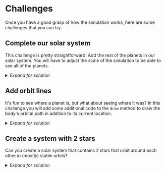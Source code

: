 # Challenges 

Once you have a good grasp of how the simulation works, here are some challenges that you can try.

## Complete our solar system

This challenge is pretty straightforward: Add the rest of the planets in our solar system. You will have to adjust the scale of the simulation to be able to see all of the planets.

<details>
  <summary><i>Expand for solution</i></summary>

  First, we will need to add some new colors in the Colors class:

  ```diff
    WHITE = (255, 255, 255)
    YELLOW = (255, 255, 0)
    BLUE = (100, 149, 237)
    RED = (188, 39, 50)
    DARK_GREY = (80, 78, 81)
  + GREY_BROWN = (128, 128, 128)
  + YELLOW_WHITE = (255, 255, 224)
  + RUSTY_RED = (188, 39, 50)
  + ORANGE = (255, 165, 0)
  + PALE_YELLOW = (255, 255, 204)
  + PALE_BLUE_GREEN = (173, 216, 230)
  + DEEP_BLUE = (0, 0, 128)
  ```

  Then we can add the rest of the planets:

  ```diff
    sun = Body(0, 0, 0, 0, 1.9891e30, 20, Colors.YELLOW)
    bodies.append(sun)

  + mercury = Body(5.79e10, 0, 0, -47.87e3,
  +                3.30e23, 7.5, Colors.GREY_BROWN)
  + bodies.append(mercury)
  +
  + venus = Body(1.082e11, 0, 0, 35.02e3,
  +              4.87e24, 8.5, Colors.YELLOW_WHITE)
  + bodies.append(venus)
  +
    earth = Body(Physics.AU, 0, 0, -29.783e3,
                 5.97e24, 9, Colors.PURE_BLUE)
    bodies.append(earth)

  + mars = Body(2.28e11, 0, 0, -24.077e3,
  +             6.42e23, 8.75, Colors.RUSTY_RED)
  + bodies.append(mars)
  +
  + jupiter = Body(7.785e11, 0, 0, -13.07e3,
  +                1.898e27, 12, Colors.ORANGE)
  + bodies.append(jupiter)
  +
  + saturn = Body(1.432e12, 0, 0, -9.69e3,
  +               5.68e26, 10, Colors.PALE_YELLOW)
  + bodies.append(saturn)
  +
  + uranus = Body(2.867e12, 0, 0, 6.81e3,
  +               8.68e25, 9, Colors.PALE_BLUE_GREEN)
  + bodies.append(uranus)
  +
  + neptune = Body(4.515e12, 0, 0, -5.43e3,
  +                1.02e26, 9.75, Colors.DEEP_BLUE)
  + bodies.append(neptune)
  ```

  Lastly, we will adjust the scale of the simulation so we can see all the way out to Neptune:

  ```diff
  - scale = 250 / Physics.AU  # The scale for rendering objects in the simulation
  + scale = 20 / Physics.AU  # The scale for rendering objects in the simulation
  ```

</details>


## Add orbit lines

It's fun to see where a planet is, but what about seeing where it was? In this challenge you will add some additional code to the `draw` method to draw the body's orbital path in addition to its current location.

<details>
  <summary><i>Expand for solution</i></summary>

  In order to draw the orbital path, we need to keep track of where the body has been. This means adding a new variable to track the x and y position over time:

  This change adds a new field that will contain the history of our orbit.
  ```diff
    def __init__(self, x: float, y: float, vel_x: float, vel_y: float, m: float, r: float, color: tuple[int, int, int]):
        """
        Initialize a 'Body' object with necessary starting values.

        Args:
            x (float): The body's starting location on the x-axis.
            y (float): The body's starting location on the y-axis.
            vel_x (float): The body's starting velocity on the x-axis.
            vel_y (float): The body's starting velocity on the y-axis.
            m (float): The body's mass in kg.
            r (float): The body's radius in pixels (only used to draw the body).
            color (float): The body's color (only used to draw the body).
        """
        self.x = x          # initial x location
        self.y = y          # initial y location
        self.vel_x = vel_x  # initial x velocity
        self.vel_y = vel_y  # initial y velocity
        self.m = m          # mass
        self.r = r          # draw radius
        self.color = color  # draw color

  +     self.orbit = []
  ```

  and this change will track that history:
  ```diff
        # Update the current location
        self.x += self.vel_x * timestep
        self.y += self.vel_y * timestep

  +     self.orbit.append((self.x, self.y))
  ```

  After we have that orbital history in the `self.orbit` variable, we can add code to the `draw` method to draw the line:

  ```diff
          # Draws a circle with radius r centered on the point (x, y)
          pygame.draw.circle(win, self.color, (x, y), self.r)

  +       if len(self.orbit) > 2:
  +           scaled_points = []
  +           for x, y in self.orbit:
  +               scaled_points.append(
  +               (x * scale + win.get_width() / 2, y * scale + win.get_height() / 2))
  +           pygame.draw.lines(win, self.color, False, scaled_points, 2)
  ```

</details>


## Create a system with 2 stars

Can you create a solar system that contains 2 stars that orbit around each other in (mostly) stable orbits? 

<details>
  <summary><i>Expand for solution</i></summary>

  I don't have an actual solution here! This is the closest that I was able to get. I created 2 stars of equal mass and placed them at equal distance from the center point. It is almost stable, but they eventually get closer and closer until they crash!

```diff
-   sun = Body(0, 0, 0, 0, 1.9891e30, 20, Colors.YELLOW)
-   bodies.append(sun)
-
-   earth = Body(Physics.AU, 0, 0, 29.783e3,
-                5.97e24, 9, Colors.BLUE)
-   bodies.append(earth)
+   mass = 2e29
+   distance = Physics.AU
+   velocity = math.sqrt(Physics.G * mass * 2 / (distance * 2)) / 2
+   star1 = Body(distance, 0, 0, velocity, mass, 20, Colors.YELLOW)
+   bodies.append(star1)

+   star2 = Body(-1*distance, 0, 0, -1 * velocity, mass, 20, Colors.RED)
+   bodies.append(star2)
```
